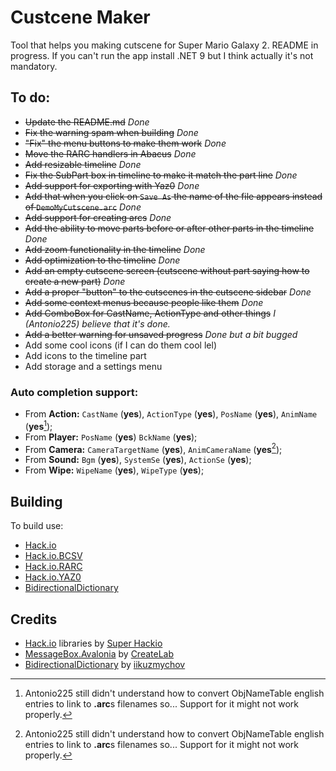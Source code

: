 # Custcene Maker
Tool that helps you making cutscene for Super Mario Galaxy 2.
README in progress. If you can't run the app install .NET 9 but I think actually it's not mandatory.

## To do:

- ~~Update the README.md~~ *Done*
- ~~Fix the warning spam when building~~ *Done*
- ~~"Fix" the menu buttons to make them work~~ *Done*
- ~~Move the RARC handlers in Abacus~~ *Done*
- ~~Add resizable timeline~~ *Done*
- ~~Fix the SubPart box in timeline to make it match the part line~~ *Done*
- ~~Add support for exporting with Yaz0~~ *Done*
- ~~Add that when you click on `Save As` the name of the file appears instead of `DemoMyCutscene.arc`~~ *Done*
- ~~Add support for creating arcs~~ *Done*
- ~~Add the ability to move parts before or after other parts in the timeline~~ *Done*
- ~~Add zoom functionality in the timeline~~ *Done*
- ~~Add optimization to the timeline~~ *Done*
- ~~Add an empty cutscene screen (cutscene without part saying how to create a new part)~~ *Done*
- ~~Add a proper "button" to the cutscenes in the cutscene sidebar~~ *Done*
- ~~Add some context menus because people like them~~ *Done*
- ~~Add ComboBox for CastName, ActionType and other things~~ *I (Antonio225) believe that it's done.*
- ~~Add a better warning for unsaved progress~~ *Done but a bit bugged*
- Add some cool icons (if I can do them cool lel)
- Add icons to the timeline part
- Add storage and a settings menu

### Auto completion support:

* From **Action:** `CastName` (**yes**), `ActionType` (**yes**), `PosName` (**yes**), `AnimName` (**yes**[^1]);
* From **Player:** `PosName` (**yes**) `BckName` (**yes**);
* From **Camera:** `CameraTargetName` (**yes**), `AnimCameraName` (**yes**[^1]);
* From **Sound:** `Bgm` (**yes**), `SystemSe` (**yes**), `ActionSe` (**yes**);
* From **Wipe:** `WipeName` (**yes**), `WipeType` (**yes**);

[^1]: Antonio225 still didn't understand how to convert ObjNameTable english entries to link to **.arc**s filenames so... Support for it might not work properly.

## Building
To build use:
- [Hack.io](https://github.com/SuperHackio/Hack.io)
- [Hack.io.BCSV](https://github.com/SuperHackio/Hack.io)
- [Hack.io.RARC](https://github.com/SuperHackio/Hack.io)
- [Hack.io.YAZ0](https://github.com/SuperHackio/Hack.io)
- [BidirectionalDictionary](https://github.com/iiKuzmychov/BidirectionalDictionary)

## Credits
- [Hack.io](https://github.com/SuperHackio/Hack.io) libraries by [Super Hackio](https://github.com/SuperHackio)
- [MessageBox.Avalonia](https://github.com/AvaloniaCommunity/MessageBox.Avalonia) by [CreateLab](https://github.com/CreateLab)
- [BidirectionalDictionary](https://github.com/iiKuzmychov/BidirectionalDictionary) by [iikuzmychov](https://github.com/iikuzmychov)
